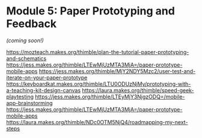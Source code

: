 Module 5: Paper Prototyping and Feedback
=======================================

*(coming soon!)*

https://mozteach.makes.org/thimble/plan-the-tutorial-paper-prototyping-and-schematics
https://jess.makes.org/thimble/LTEwMjUzMTA3MjA=/paper-prototype-mobile-apps
https://jess.makes.org/thimble/MjY2NDY5Mzc2/user-test-and-iterate-on-your-paper-prototype
https://keyboardkat.makes.org/thimble/LTU0ODUzNjMy/prototyping-with-a-teaching-kit-design-canvas 
https://laura.makes.org/thimble/speed-geek-playtesting
https://jess.makes.org/thimble/LTEyMjY3NjgzODQ=/mobile-app-brainstorming
https://jess.makes.org/thimble/LTEwMjUzMTA3MjA=/paper-prototype-mobile-apps
https://laura.makes.org/thimble/NDc0OTM5NjQ4/roadmapping-my-next-steps 